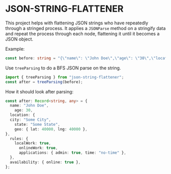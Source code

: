 # JSON-STRING-FLATTENER
This project helps with flattening JSON strings who have repeatedly through a stringed process.
It applies a `JSONParse` method on a stringify data and repeat the process through each node, flattening it until it becomes a JSON object.

Example:

```ts
const before: string = "{\"name\": \"John Doe\",\"age\": \"30\",\"location\": {\"city\": \"Some City\",\"state\": \"Some State\",\"geo\": \"{\\\"lat\\\": \\\"40000\\\",\\\"lng\\\": \\\"40000\\\"}\"},\"rules\": {\"localWork\": \"true\",\"onlineWork\": \"true\",\"applications\": {\"admin\": \"true\",\"time\": \"no-time\"}},\"availability\": \"{\\\"online\\\": \\\"true\\\"}\"}";
```

Use `treeParsing` to do a BFS JSON parse on the string.

```ts
import { treeParsing } from "json-string-flattener";
const after = treeParsing(before);
```

How it should look after parsing:

```ts
const after: Record<string, any> = {
  name: "John Doe",
    age: 30,
  location: {
  city: "Some City",
    state: "Some State",
    geo: { lat: 40000, lng: 40000 },
},
  rules: {
    localWork: true,
      onlineWork: true,
      applications: { admin: true, time: "no-time" },
  },
  availability: { online: true },
};
```
